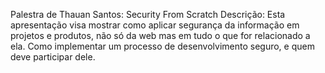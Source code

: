 
Palestra de Thauan Santos: Security From Scratch
Descrição: Esta apresentação visa mostrar como aplicar segurança da informação em projetos e produtos, não só da web mas em tudo o que for relacionado a ela. Como implementar um processo de desenvolvimento seguro, e quem deve participar dele.

